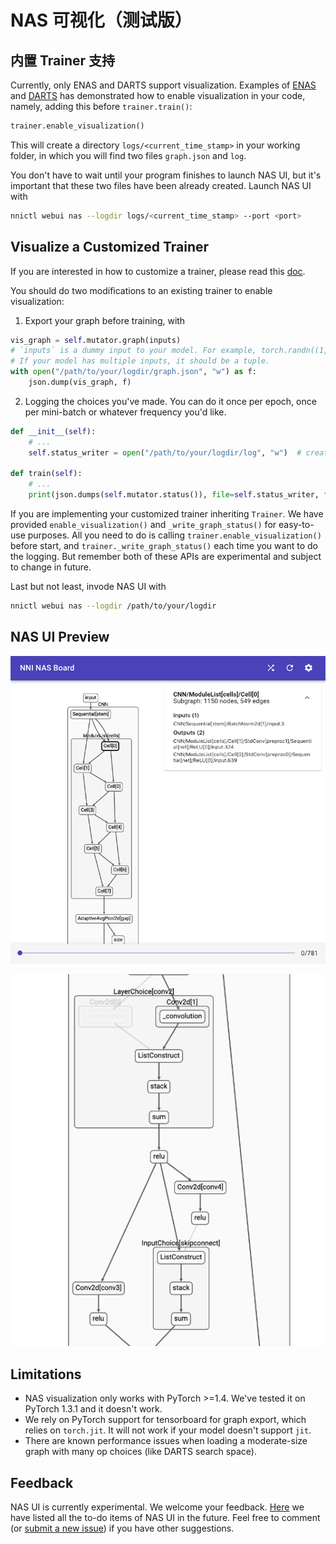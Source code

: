 # NAS 可视化（测试版）

## 内置 Trainer 支持

Currently, only ENAS and DARTS support visualization. Examples of [ENAS](./ENAS.md) and [DARTS](./DARTS.md) has demonstrated how to enable visualization in your code, namely, adding this before `trainer.train()`:

```python
trainer.enable_visualization()
```

This will create a directory `logs/<current_time_stamp>` in your working folder, in which you will find two files `graph.json` and `log`.

You don't have to wait until your program finishes to launch NAS UI, but it's important that these two files have been already created. Launch NAS UI with

```bash
nnictl webui nas --logdir logs/<current_time_stamp> --port <port>
```

## Visualize a Customized Trainer

If you are interested in how to customize a trainer, please read this [doc](./Advanced.md#extend-the-ability-of-one-shot-trainers).

You should do two modifications to an existing trainer to enable visualization:

1. Export your graph before training, with

```python
vis_graph = self.mutator.graph(inputs)
# `inputs` is a dummy input to your model. For example, torch.randn((1, 3, 32, 32)).cuda()
# If your model has multiple inputs, it should be a tuple.
with open("/path/to/your/logdir/graph.json", "w") as f:
    json.dump(vis_graph, f)
```

2. Logging the choices you've made. You can do it once per epoch, once per mini-batch or whatever frequency you'd like.

```python
def __init__(self):
    # ...
    self.status_writer = open("/path/to/your/logdir/log", "w")  # create a writer

def train(self):
    # ...
    print(json.dumps(self.mutator.status()), file=self.status_writer, flush=True)  # dump a record of status
```

If you are implementing your customized trainer inheriting `Trainer`. We have provided `enable_visualization()` and `_write_graph_status()` for easy-to-use purposes. All you need to do is calling `trainer.enable_visualization()` before start, and `trainer._write_graph_status()` each time you want to do the logging. But remember both of these APIs are experimental and subject to change in future.

Last but not least, invode NAS UI with

```bash
nnictl webui nas --logdir /path/to/your/logdir
```

## NAS UI Preview

![](../../img/nasui-1.png)

![](../../img/nasui-2.png)

## Limitations

* NAS visualization only works with PyTorch >=1.4. We've tested it on PyTorch 1.3.1 and it doesn't work.
* We rely on PyTorch support for tensorboard for graph export, which relies on `torch.jit`. It will not work if your model doesn't support `jit`.
* There are known performance issues when loading a moderate-size graph with many op choices (like DARTS search space).

## Feedback

NAS UI is currently experimental. We welcome your feedback. [Here](https://github.com/microsoft/nni/pull/2085) we have listed all the to-do items of NAS UI in the future. Feel free to comment (or [submit a new issue](https://github.com/microsoft/nni/issues/new?template=enhancement.md)) if you have other suggestions.

